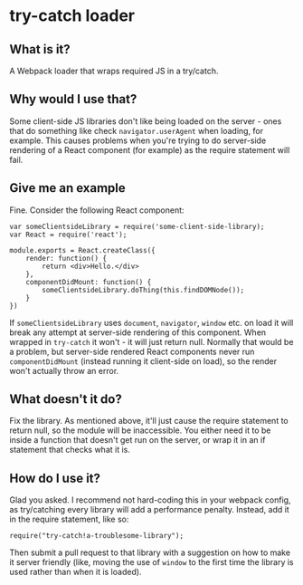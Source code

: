 # try-catch loader

## What is it?

A Webpack loader that wraps required JS in a try/catch.

## Why would I use that?

Some client-side JS libraries don't like being loaded on the server -
ones that do something like check `navigator.userAgent` when loading,
for example. This causes problems when you're trying to do server-side
rendering of a React component (for example) as the require statement
will fail.

## Give me an example

Fine. Consider the following React component:

    var someClientsideLibrary = require('some-client-side-library);
    var React = require('react');

    module.exports = React.createClass({
        render: function() {
            return <div>Hello.</div>
        },
        componentDidMount: function() {
            someClientsideLibrary.doThing(this.findDOMNode());
        }
    })

If `someClientsideLibrary` uses `document`, `navigator`, `window` etc. on
load it will break any attempt at server-side rendering of this component.
When wrapped in `try-catch` it won't - it will just return null. Normally
that would be a problem, but server-side rendered React components never
run `componentDidMount` (instead running it client-side on load), so the
render won't actually throw an error.

## What doesn't it do?

Fix the library. As mentioned above, it'll just cause the require statement
to return null, so the module will be inaccessible. You either need it to 
be inside a function that doesn't get run on the server, or wrap it in an 
if statement that checks what it is.

## How do I use it?

Glad you asked. I recommend not hard-coding this in your webpack config,
as try/catching every library will add a performance penalty. Instead,
add it in the require statement, like so:

    require("try-catch!a-troublesome-library");
    
Then submit a pull request to that library with a suggestion on how to
make it server friendly (like, moving the use of `window` to the first time
the library is used rather than when it is loaded).